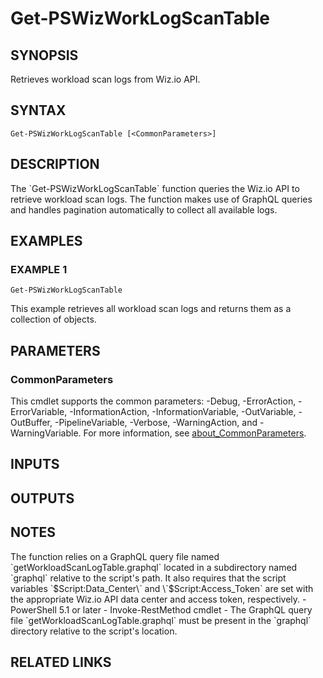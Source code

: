 ﻿---
external help file: PowerShell.Wiz.Utility-help.xml
Module Name: PowerShell.Wiz.Utility
online version:
schema: 2.0.0
---

# Get-PSWizWorkLogScanTable

## SYNOPSIS
Retrieves workload scan logs from Wiz.io API.

## SYNTAX

```
Get-PSWizWorkLogScanTable [<CommonParameters>]
```

## DESCRIPTION
The \`Get-PSWizWorkLogScanTable\` function queries the Wiz.io API to retrieve workload scan logs.
The function makes use of GraphQL queries and handles pagination automatically to collect all available logs.

## EXAMPLES

### EXAMPLE 1
```
Get-PSWizWorkLogScanTable
```

This example retrieves all workload scan logs and returns them as a collection of objects.

## PARAMETERS

### CommonParameters
This cmdlet supports the common parameters: -Debug, -ErrorAction, -ErrorVariable, -InformationAction, -InformationVariable, -OutVariable, -OutBuffer, -PipelineVariable, -Verbose, -WarningAction, and -WarningVariable. For more information, see [about_CommonParameters](http://go.microsoft.com/fwlink/?LinkID=113216).

## INPUTS

## OUTPUTS

## NOTES
The function relies on a GraphQL query file named \`getWorkloadScanLogTable.graphql\` located in a subdirectory named \`graphql\` relative to the script's path.
It also requires that the script variables \`$Script:Data_Center\` and \`$Script:Access_Token\` are set with the appropriate Wiz.io API data center and access token, respectively.
    - PowerShell 5.1 or later
    - Invoke-RestMethod cmdlet
    - The GraphQL query file \`getWorkloadScanLogTable.graphql\` must be present in the \`graphql\` directory relative to the script's location.

## RELATED LINKS
